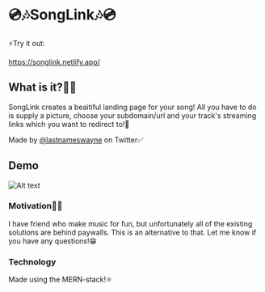 💿🎶SongLink🎶💿
======================
⚡️Try it out:

https://songlink.netlify.app/

## What is it?🤔🔗
SongLink creates a beaitiful landing page for your song! All you have to do is supply a picture, choose your subdomain/url and your track's streaming links  which you want to redirect to!💯


Made by <a href="https://www.twitter.com/lastnameswayne">@lastnameswayne</a> on Twitter✅

## Demo
![ Alt text](songLinkDemo.gif)

### Motivation🥳🥳
I have friend who make music for fun, but unfortunately all of the existing solutions are behind paywalls. This is an alternative to that. Let me know if you have any questions!😁

### Technology
Made using the MERN-stack!⚛️
